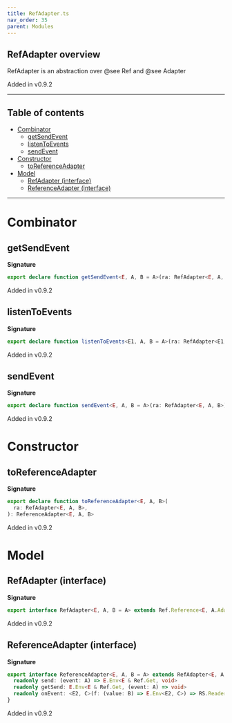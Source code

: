 ```yaml
---
title: RefAdapter.ts
nav_order: 35
parent: Modules
---
```


## RefAdapter overview

RefAdapter is an abstraction over @see Ref and @see Adapter

Added in v0.9.2

---

<h2 class="text-delta">Table of contents</h2>

- [Combinator](#combinator)
  - [getSendEvent](#getsendevent)
  - [listenToEvents](#listentoevents)
  - [sendEvent](#sendevent)
- [Constructor](#constructor)
  - [toReferenceAdapter](#toreferenceadapter)
- [Model](#model)
  - [RefAdapter (interface)](#refadapter-interface)
  - [ReferenceAdapter (interface)](#referenceadapter-interface)

---

# Combinator

## getSendEvent

**Signature**

```ts
export declare function getSendEvent<E, A, B = A>(ra: RefAdapter<E, A, B>)
```

Added in v0.9.2

## listenToEvents

**Signature**

```ts
export declare function listenToEvents<E1, A, B = A>(ra: RefAdapter<E1, A, B>)
```

Added in v0.9.2

## sendEvent

**Signature**

```ts
export declare function sendEvent<E, A, B = A>(ra: RefAdapter<E, A, B>)
```

Added in v0.9.2

# Constructor

## toReferenceAdapter

**Signature**

```ts
export declare function toReferenceAdapter<E, A, B>(
  ra: RefAdapter<E, A, B>,
): ReferenceAdapter<E, A, B>
```

Added in v0.9.2

# Model

## RefAdapter (interface)

**Signature**

```ts
export interface RefAdapter<E, A, B = A> extends Ref.Reference<E, A.Adapter<A, B>> {}
```

Added in v0.9.2

## ReferenceAdapter (interface)

**Signature**

```ts
export interface ReferenceAdapter<E, A, B = A> extends RefAdapter<E, A, B> {
  readonly send: (event: A) => E.Env<E & Ref.Get, void>
  readonly getSend: E.Env<E & Ref.Get, (event: A) => void>
  readonly onEvent: <E2, C>(f: (value: B) => E.Env<E2, C>) => RS.ReaderStream<E & E2 & Ref.Get, C>
}
```

Added in v0.9.2
